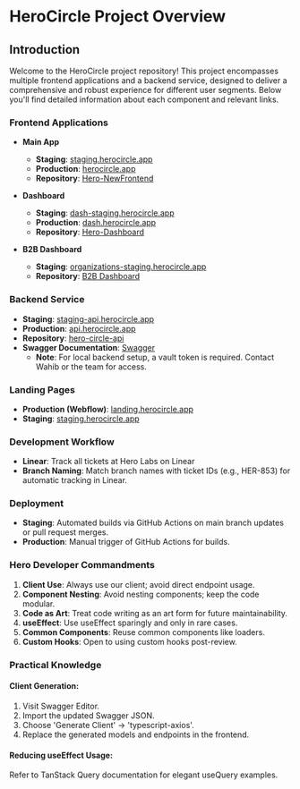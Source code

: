 # HeroCircle Project Overview

## Introduction
Welcome to the HeroCircle project repository! This project encompasses multiple frontend applications and a backend service, designed to deliver a comprehensive and robust experience for different user segments. Below you'll find detailed information about each component and relevant links.

### Frontend Applications
- **Main App**
  - **Staging**: [staging.herocircle.app](https://staging.herocircle.app/)
  - **Production**: [herocircle.app](https://herocircle.app/)
  - **Repository**: [Hero-NewFrontend](https://github.com/herocircle/Hero-NewFrontend)

- **Dashboard**
  - **Staging**: [dash-staging.herocircle.app](https://dash-staging.herocircle.app/)
  - **Production**: [dash.herocircle.app](https://dash.herocircle.app/login)
  - **Repository**: [Hero-Dashboard](https://github.com/herocircle/Hero-Dashboard)

- **B2B Dashboard**
  - **Staging**: [organizations-staging.herocircle.app](https://organizations-staging.herocircle.app/)
  - **Repository**: [B2B Dashboard](https://github.com/herocircle/b2b-dashboard)

### Backend Service
- **Staging**: [staging-api.herocircle.app](https://staging-api.herocircle.app/)
- **Production**: [api.herocircle.app](https://api.herocircle.app/)
- **Repository**: [hero-circle-api](https://github.com/herocircle/hero-circle-api)
- **Swagger Documentation**: [Swagger](https://staging-api.herocircle.app/swagger)
  - **Note**: For local backend setup, a vault token is required. Contact Wahib or the team for access.

### Landing Pages
- **Production (Webflow)**: [landing.herocircle.app](https://landing.herocircle.app/)
- **Staging**: [staging.herocircle.app](https://staging.herocircle.app/)

### Development Workflow
- **Linear**: Track all tickets at Hero Labs on Linear
- **Branch Naming**: Match branch names with ticket IDs (e.g., HER-853) for automatic tracking in Linear.

### Deployment
- **Staging**: Automated builds via GitHub Actions on main branch updates or pull request merges.
- **Production**: Manual trigger of GitHub Actions for builds.

### Hero Developer Commandments
1. **Client Use**: Always use our client; avoid direct endpoint usage.
2. **Component Nesting**: Avoid nesting components; keep the code modular.
3. **Code as Art**: Treat code writing as an art form for future maintainability.
4. **useEffect**: Use useEffect sparingly and only in rare cases.
5. **Common Components**: Reuse common components like loaders.
6. **Custom Hooks**: Open to using custom hooks post-review.

### Practical Knowledge
#### Client Generation:
1. Visit Swagger Editor.
2. Import the updated Swagger JSON.
3. Choose 'Generate Client' -> 'typescript-axios'.
4. Replace the generated models and endpoints in the frontend.

#### Reducing useEffect Usage:
Refer to TanStack Query documentation for elegant useQuery examples.
